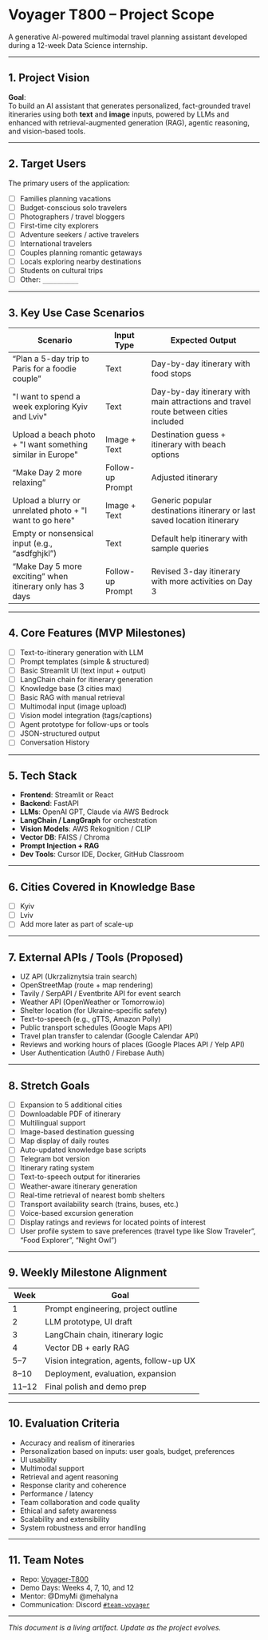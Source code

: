 # Voyager T800 – Project Scope

A generative AI-powered multimodal travel planning assistant developed during a 12-week Data Science internship.

---

## 1. Project Vision

**Goal**:  
To build an AI assistant that generates personalized, fact-grounded travel itineraries using both **text** and **image** inputs, powered by LLMs and enhanced with retrieval-augmented generation (RAG), agentic reasoning, and vision-based tools.

---

## 2. Target Users

The primary users of the application:

- [ ] Families planning vacations
- [ ] Budget-conscious solo travelers
- [ ] Photographers / travel bloggers
- [ ] First-time city explorers
- [ ] Adventure seekers / active travelers
- [ ] International travelers
- [ ] Couples planning romantic getaways
- [ ] Locals exploring nearby destinations
- [ ] Students on cultural trips
- [ ] Other: `__________`

---

## 3. Key Use Case Scenarios

| **Scenario**                                                | **Input Type**   | **Expected Output**                                                                 |
| ----------------------------------------------------------- | ---------------- | ----------------------------------------------------------------------------------- |
| “Plan a 5-day trip to Paris for a foodie couple”            | Text             | Day-by-day itinerary with food stops                                                |
| "I want to spend a week exploring Kyiv and Lviv"            | Text             | Day-by-day itinerary with main attractions and travel route between cities included |
| Upload a beach photo + "I want something similar in Europe" | Image + Text     | Destination guess + itinerary with beach options                                    |
| “Make Day 2 more relaxing”                                  | Follow-up Prompt | Adjusted itinerary                                                                  |
| Upload a blurry or unrelated photo + "I want to go here"    | Image + Text     | Generic popular destinations itinerary or last saved location itinerary             |
| Empty or nonsensical input (e.g., “asdfghjkl”)              | Text             | Default help itinerary with sample queries                                          |
| “Make Day 5 more exciting” when itinerary only has 3 days   | Follow-up Prompt | Revised 3-day itinerary with more activities on Day 3                               |

---

## 4. Core Features (MVP Milestones)

- [ ] Text-to-itinerary generation with LLM
- [ ] Prompt templates (simple & structured)
- [ ] Basic Streamlit UI (text input + output)
- [ ] LangChain chain for itinerary generation
- [ ] Knowledge base (3 cities max)
- [ ] Basic RAG with manual retrieval
- [ ] Multimodal input (image upload)
- [ ] Vision model integration (tags/captions)
- [ ] Agent prototype for follow-ups or tools
- [ ] JSON-structured output
- [ ] Conversation History

---

## 5. Tech Stack

- **Frontend**: Streamlit or React
- **Backend**: FastAPI
- **LLMs**: OpenAI GPT, Claude via AWS Bedrock
- **LangChain / LangGraph** for orchestration
- **Vision Models**: AWS Rekognition / CLIP
- **Vector DB**: FAISS / Chroma
- **Prompt Injection + RAG**
- **Dev Tools**: Cursor IDE, Docker, GitHub Classroom

---

## 6. Cities Covered in Knowledge Base

- [ ] Kyiv
- [ ] Lviv
- [ ] Add more later as part of scale-up

---

## 7. External APIs / Tools (Proposed)

- UZ API (Ukrzaliznytsia train search)
- OpenStreetMap (route + map rendering)
- Tavily / SerpAPI / Eventbrite API for event search
- Weather API (OpenWeather or Tomorrow.io)
- Shelter location (for Ukraine-specific safety)
- Text-to-speech (e.g., gTTS, Amazon Polly)
- Public transport schedules (Google Maps API)
- Travel plan transfer to calendar (Google Calendar API)
- Reviews and working hours of places (Google Places API / Yelp API)
- User Authentication (Auth0 / Firebase Auth)

---

##  8. Stretch Goals

- [ ] Expansion to 5 additional cities
- [ ] Downloadable PDF of itinerary
- [ ] Multilingual support
- [ ] Image-based destination guessing
- [ ] Map display of daily routes
- [ ] Auto-updated knowledge base scripts
- [ ] Telegram bot version
- [ ] Itinerary rating system
- [ ] Text-to-speech output for itineraries
- [ ] Weather-aware itinerary generation
- [ ] Real-time retrieval of nearest bomb shelters
- [ ] Transport availability search (trains, buses, etc.)
- [ ] Voice-based excursion generation
- [ ] Display ratings and reviews for located points of interest
- [ ] User profile system to save preferences (travel type like Slow Traveler”, “Food Explorer”, “Night Owl”)  

---

##  9. Weekly Milestone Alignment

| **Week** | **Goal** |
|----------|----------|
| 1 | Prompt engineering, project outline |
| 2 | LLM prototype, UI draft |
| 3 | LangChain chain, itinerary logic |
| 4 | Vector DB + early RAG |
| 5–7 | Vision integration, agents, follow-up UX |
| 8–10 | Deployment, evaluation, expansion |
| 11–12 | Final polish and demo prep |

---

## 10. Evaluation Criteria

- Accuracy and realism of itineraries
- Personalization based on inputs: user goals, budget, preferences
- UI usability
- Multimodal support
- Retrieval and agent reasoning
- Response clarity and coherence
- Performance / latency
- Team collaboration and code quality
- Ethical and safety awareness
- Scalability and extensibility
- System robustness and error handling

---

## 11. Team Notes

- Repo: [Voyager-T800](https://github.com/genai-2025-07/Voyager-T800)
- Demo Days: Weeks 4, 7, 10, and 12
- Mentor: @DmyMi  @mehalyna 
- Communication: Discord [`#team-voyager`](https://discord.gg/8yh7dStW)

---

*This document is a living artifact. Update as the project evolves.*
